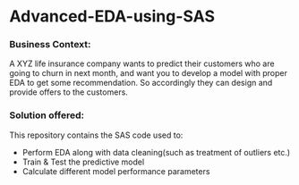 # Advanced-EDA-using-SAS
<h3>Business Context:</h3> 
<p>A XYZ life insurance company wants to predict their customers who are going to churn in next month, and want you to develop a model with proper EDA to get some recommendation. So accordingly they can design and provide offers to the customers.</p>

<h3>Solution offered:</h3> 
This repository contains the SAS code used to: 
<ul>
<li>Perform EDA along with data cleaning(such as treatment of outliers etc.)</li>
<li>Train & Test the predictive model</li>
<li>Calculate different model performance parameters</li>
</ul>
